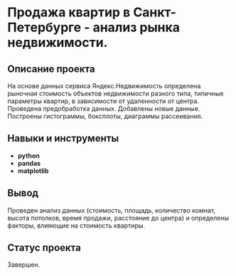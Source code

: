 #  Продажа квартир в Санкт-Петербурге - анализ рынка недвижимости.

## Описание проекта

На основе данных сервиса Яндекс.Недвижимость определена рыночная стоимость объектов недвижимости разного типа, типичные параметры квартир, в зависимости от удаленности от центра. Проведена предобработка данных. Добавлены новые данные. Построены гистограммы, боксплоты, диаграммы рассеивания.

## Навыки и инструменты

- **python**
- **pandas**
- **matplotlib**

## Вывод

Проведен анализ данных (стоимость, площадь, количество комнат, высота потолков, время продажи, расстояние до центра) и определены факторы, влияющие на стоимость квартиры.

## Статус проекта

Завершен.
